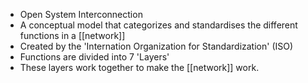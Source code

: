 - Open System Interconnection
- A conceptual model that categorizes and standardises the different functions in a [[network]]
- Created by the 'Internation Organization for Standardization' (ISO)
- Functions are divided into 7 'Layers'
- These layers work together to make the [[network]] work.